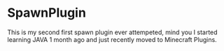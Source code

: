 ﻿# SpawnPlugin

This is my second first spawn plugin ever attempeted, mind you I started learning JAVA 1 month ago and just recently moved to Minecraft Plugins.
